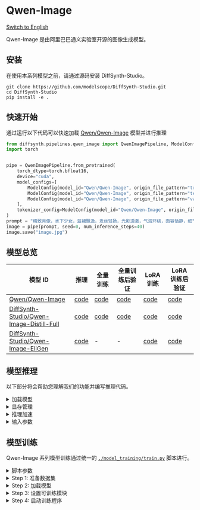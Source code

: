 # Qwen-Image

[Switch to English](./README.md)

Qwen-Image 是由阿里巴巴通义实验室开源的图像生成模型。

## 安装

在使用本系列模型之前，请通过源码安装 DiffSynth-Studio。

```shell
git clone https://github.com/modelscope/DiffSynth-Studio.git
cd DiffSynth-Studio
pip install -e .
```

## 快速开始

通过运行以下代码可以快速加载 [Qwen/Qwen-Image](https://www.modelscope.cn/models/Qwen/Qwen-Image) 模型并进行推理

```python
from diffsynth.pipelines.qwen_image import QwenImagePipeline, ModelConfig
import torch


pipe = QwenImagePipeline.from_pretrained(
    torch_dtype=torch.bfloat16,
    device="cuda",
    model_configs=[
        ModelConfig(model_id="Qwen/Qwen-Image", origin_file_pattern="transformer/diffusion_pytorch_model*.safetensors"),
        ModelConfig(model_id="Qwen/Qwen-Image", origin_file_pattern="text_encoder/model*.safetensors"),
        ModelConfig(model_id="Qwen/Qwen-Image", origin_file_pattern="vae/diffusion_pytorch_model.safetensors"),
    ],
    tokenizer_config=ModelConfig(model_id="Qwen/Qwen-Image", origin_file_pattern="tokenizer/"),
)
prompt = "精致肖像，水下少女，蓝裙飘逸，发丝轻扬，光影透澈，气泡环绕，面容恬静，细节精致，梦幻唯美。"
image = pipe(prompt, seed=0, num_inference_steps=40)
image.save("image.jpg")
```

## 模型总览

|模型 ID|推理|全量训练|全量训练后验证|LoRA 训练|LoRA 训练后验证|
|-|-|-|-|-|-|
|[Qwen/Qwen-Image](https://www.modelscope.cn/models/Qwen/Qwen-Image)|[code](./model_inference/Qwen-Image.py)|[code](./model_training/full/Qwen-Image.sh)|[code](./model_training/validate_full/Qwen-Image.py)|[code](./model_training/lora/Qwen-Image.sh)|[code](./model_training/validate_lora/Qwen-Image.py)|
|[DiffSynth-Studio/Qwen-Image-Distill-Full](https://www.modelscope.cn/models/DiffSynth-Studio/Qwen-Image-Distill-Full)|[code](./model_inference/Qwen-Image-Distill-Full.py)|[code](./model_training/full/Qwen-Image-Distill-Full.sh)|[code](./model_training/validate_full/Qwen-Image-Distill-Full.py)|[code](./model_training/lora/Qwen-Image-Distill-Full.sh)|[code](./model_training/validate_lora/Qwen-Image-Distill-Full.py)|
|[DiffSynth-Studio/Qwen-Image-EliGen](https://www.modelscope.cn/models/DiffSynth-Studio/Qwen-Image-EliGen)|[code](./model_inference/Qwen-Image-EliGen.py)|-|-|[code](./model_training/lora/Qwen-Image-EliGen.sh)|[code](./model_training/validate_lora/Qwen-Image-EliGen.py)|

## 模型推理

以下部分将会帮助您理解我们的功能并编写推理代码。

<details>

<summary>加载模型</summary>

模型通过 `from_pretrained` 加载：

```python
from diffsynth.pipelines.qwen_image import QwenImagePipeline, ModelConfig
import torch

pipe = QwenImagePipeline.from_pretrained(
    torch_dtype=torch.bfloat16,
    device="cuda",
    model_configs=[
        ModelConfig(model_id="Qwen/Qwen-Image", origin_file_pattern="transformer/diffusion_pytorch_model*.safetensors"),
        ModelConfig(model_id="Qwen/Qwen-Image", origin_file_pattern="text_encoder/model*.safetensors"),
        ModelConfig(model_id="Qwen/Qwen-Image", origin_file_pattern="vae/diffusion_pytorch_model.safetensors"),
    ],
    tokenizer_config=ModelConfig(model_id="Qwen/Qwen-Image", origin_file_pattern="tokenizer/"),
)
```

其中 `torch_dtype` 和 `device` 是计算精度和计算设备。`model_configs` 可通过多种方式配置模型路径：

* 从[魔搭社区](https://modelscope.cn/)下载模型并加载。此时需要填写 `model_id` 和 `origin_file_pattern`，例如

```python
ModelConfig(model_id="Qwen/Qwen-Image", origin_file_pattern="transformer/diffusion_pytorch_model*.safetensors"),
```

* 从本地文件路径加载模型。此时需要填写 `path`，例如

```python
ModelConfig(path="models/xxx.safetensors")
```

对于从多个文件加载的单一模型，使用列表即可，例如

```python
ModelConfig(path=[
    "models/Qwen/Qwen-Image/text_encoder/model-00001-of-00004.safetensors",
    "models/Qwen/Qwen-Image/text_encoder/model-00002-of-00004.safetensors",
    "models/Qwen/Qwen-Image/text_encoder/model-00003-of-00004.safetensors",
    "models/Qwen/Qwen-Image/text_encoder/model-00004-of-00004.safetensors",
])
```

`ModelConfig` 提供了额外的参数用于控制模型加载时的行为：

* `local_model_path`: 用于保存下载模型的路径，默认值为 `"./models"`。
* `skip_download`: 是否跳过下载，默认值为 `False`。当您的网络无法访问[魔搭社区](https://modelscope.cn/)时，请手动下载必要的文件，并将其设置为 `True`。

</details>


<details>

<summary>显存管理</summary>

DiffSynth-Studio 为 Qwen-Image 模型提供了细粒度的显存管理，让模型能够在低显存设备上进行推理，可通过以下代码开启 offload 功能，在显存有限的设备上将部分模块 offload 到内存中。

```python
pipe = QwenImagePipeline.from_pretrained(
    torch_dtype=torch.bfloat16,
    device="cuda",
    model_configs=[
        ModelConfig(model_id="Qwen/Qwen-Image", origin_file_pattern="transformer/diffusion_pytorch_model*.safetensors", offload_device="cpu"),
        ModelConfig(model_id="Qwen/Qwen-Image", origin_file_pattern="text_encoder/model*.safetensors", offload_device="cpu"),
        ModelConfig(model_id="Qwen/Qwen-Image", origin_file_pattern="vae/diffusion_pytorch_model.safetensors", offload_device="cpu"),
    ],
    tokenizer_config=ModelConfig(model_id="Qwen/Qwen-Image", origin_file_pattern="tokenizer/"),
)
pipe.enable_vram_management()
```

FP8 量化功能也是支持的：

```python
pipe = QwenImagePipeline.from_pretrained(
    torch_dtype=torch.bfloat16,
    device="cuda",
    model_configs=[
        ModelConfig(model_id="Qwen/Qwen-Image", origin_file_pattern="transformer/diffusion_pytorch_model*.safetensors", offload_dtype=torch.float8_e4m3fn),
        ModelConfig(model_id="Qwen/Qwen-Image", origin_file_pattern="text_encoder/model*.safetensors", offload_dtype=torch.float8_e4m3fn),
        ModelConfig(model_id="Qwen/Qwen-Image", origin_file_pattern="vae/diffusion_pytorch_model.safetensors", offload_dtype=torch.float8_e4m3fn),
    ],
    tokenizer_config=ModelConfig(model_id="Qwen/Qwen-Image", origin_file_pattern="tokenizer/"),
)
pipe.enable_vram_management()
```

FP8 量化和 offload 可同时开启：

```python
pipe = QwenImagePipeline.from_pretrained(
    torch_dtype=torch.bfloat16,
    device="cuda",
    model_configs=[
        ModelConfig(model_id="Qwen/Qwen-Image", origin_file_pattern="transformer/diffusion_pytorch_model*.safetensors", offload_device="cpu", offload_dtype=torch.float8_e4m3fn),
        ModelConfig(model_id="Qwen/Qwen-Image", origin_file_pattern="text_encoder/model*.safetensors", offload_device="cpu", offload_dtype=torch.float8_e4m3fn),
        ModelConfig(model_id="Qwen/Qwen-Image", origin_file_pattern="vae/diffusion_pytorch_model.safetensors", offload_device="cpu", offload_dtype=torch.float8_e4m3fn),
    ],
    tokenizer_config=ModelConfig(model_id="Qwen/Qwen-Image", origin_file_pattern="tokenizer/"),
)
pipe.enable_vram_management()
```

FP8 量化能够大幅度减少显存占用，但不会加速，部分模型在 FP8 量化下会出现精度不足导致的画面模糊、撕裂、失真问题，请谨慎使用 FP8 量化。

开启显存管理后，框架会自动根据设备上的剩余显存确定显存管理策略。`enable_vram_management` 函数提供了以下参数，用于手动控制显存管理策略：

* `vram_limit`: 显存占用量限制（GB），默认占用设备上的剩余显存。注意这不是一个绝对限制，当设置的显存不足以支持模型进行推理，但实际可用显存足够时，将会以最小化显存占用的形式进行推理。将其设置为0时，将会实现理论最小显存占用。
* `vram_buffer`: 显存缓冲区大小（GB），默认为 0.5GB。由于部分较大的神经网络层在 onload 阶段会不可控地占用更多显存，因此一个显存缓冲区是必要的，理论上的最优值为模型中最大的层所占的显存。
* `num_persistent_param_in_dit`: DiT 模型中常驻显存的参数数量（个），默认为无限制。我们将会在未来删除这个参数，请不要依赖这个参数。
* `enable_dit_fp8_computation`: 是否启用 DiT 模型中的 FP8 计算，仅适用于支持 FP8 运算的 GPU（例如 H200 等），默认不启用。

</details>


<details>

<summary>推理加速</summary>

* FP8 量化：根据您的硬件与需求，请选择合适的量化方式
    * GPU 不支持 FP8 计算（例如 A100、4090 等）：FP8 量化仅能降低显存占用，无法加速，代码：[./model_inference_lor_vram/Qwen-Image.py](./model_inference_lor_vram/Qwen-Image.py)
    * GPU 支持 FP8 运算（例如 H200 等）：请安装 [Flash Attention 3](https://github.com/Dao-AILab/flash-attention)，否则 FP8 加速仅对 Linear 层生效
        * 更快的速度，但更大的显存：请使用 [./accelerate/Qwen-Image-FP8.py](./accelerate/Qwen-Image-FP8.py)
        * 稍慢的速度，但更小的显存：请使用 [./accelerate/Qwen-Image-FP8-offload.py](./accelerate/Qwen-Image-FP8-offload.py)

</details>


<details>

<summary>输入参数</summary>

Pipeline 在推理阶段能够接收以下输入参数：

* `prompt`: 提示词，描述画面中出现的内容。
* `negative_prompt`: 负向提示词，描述画面中不应该出现的内容，默认值为 `""`。
* `cfg_scale`: Classifier-free guidance 的参数，默认值为 1，当设置为大于1的数值时生效。
* `input_image`: 输入图像，用于图生图，该参数与 `denoising_strength` 配合使用。
* `denoising_strength`: 去噪强度，范围是 0～1，默认值为 1，当数值接近 0 时，生成图像与输入图像相似；当数值接近 1 时，生成图像与输入图像相差更大。在不输入 `input_image` 参数时，请不要将其设置为非 1 的数值。
* `height`: 图像高度，需保证高度为 16 的倍数。
* `width`: 图像宽度，需保证宽度为 16 的倍数。
* `seed`: 随机种子。默认为 `None`，即完全随机。
* `rand_device`: 生成随机高斯噪声矩阵的计算设备，默认为 `"cpu"`。当设置为 `cuda` 时，在不同 GPU 上会导致不同的生成结果。
* `num_inference_steps`: 推理次数，默认值为 30。
* `tiled`: 是否启用 VAE 分块推理，默认为 `False`。设置为 `True` 时可显著减少 VAE 编解码阶段的显存占用，会产生少许误差，以及少量推理时间延长。
* `tile_size`: VAE 编解码阶段的分块大小，默认为 128，仅在 `tiled=True` 时生效。
* `tile_stride`: VAE 编解码阶段的分块步长，默认为 64，仅在 `tiled=True` 时生效，需保证其数值小于或等于 `tile_size`。
* `progress_bar_cmd`: 进度条，默认为 `tqdm.tqdm`。可通过设置为 `lambda x:x` 来屏蔽进度条。

</details>


## 模型训练

Qwen-Image 系列模型训练通过统一的 [`./model_training/train.py`](./model_training/train.py) 脚本进行。

<details>

<summary>脚本参数</summary>

脚本包含以下参数：

* 数据集
  * `--dataset_base_path`: 数据集的根路径。
  * `--dataset_metadata_path`: 数据集的元数据文件路径。
  * `--max_pixels`: 最大像素面积，默认为 1024*1024，当启用动态分辨率时，任何分辨率大于这个数值的图片都会被缩小。
  * `--height`: 图像或视频的高度。将 `height` 和 `width` 留空以启用动态分辨率。
  * `--width`: 图像或视频的宽度。将 `height` 和 `width` 留空以启用动态分辨率。
  * `--data_file_keys`: 元数据中的数据文件键。用逗号分隔。
  * `--dataset_repeat`: 每个 epoch 中数据集重复的次数。
  * `--dataset_num_workers`: 每个 Dataloder 的进程数量。
* 模型
  * `--model_paths`: 要加载的模型路径。JSON 格式。
  * `--model_id_with_origin_paths`: 带原始路径的模型 ID，例如 Qwen/Qwen-Image:transformer/diffusion_pytorch_model*.safetensors。用逗号分隔。
  * `--tokenizer_path`: tokenizer 路径，留空将会自动下载。
* 训练
  * `--learning_rate`: 学习率。
  * `--num_epochs`: 轮数（Epoch）。
  * `--output_path`: 保存路径。
  * `--remove_prefix_in_ckpt`: 在 ckpt 中移除前缀。
  * `--save_steps`: 保存模型的间隔 step 数量，如果设置为 None ，则每个 epoch 保存一次
  * `--find_unused_parameters`: DDP 训练中是否存在未使用的参数
* 可训练模块
  * `--trainable_models`: 可训练的模型，例如 dit、vae、text_encoder。
  * `--lora_base_model`: LoRA 添加到哪个模型上。
  * `--lora_target_modules`: LoRA 添加到哪一层上。
  * `--lora_rank`: LoRA 的秩（Rank）。
* 额外模型输入
  * `--extra_inputs`: 额外的模型输入，以逗号分隔。
* 显存管理
  * `--use_gradient_checkpointing`: 是否启用 gradient checkpointing。
  * `--use_gradient_checkpointing_offload`: 是否将 gradient checkpointing 卸载到内存中。
  * `--gradient_accumulation_steps`: 梯度累积步数。

此外，训练框架基于 [`accelerate`](https://huggingface.co/docs/accelerate/index) 构建，在开始训练前运行 `accelerate config` 可配置 GPU 的相关参数。对于部分模型训练（例如 20B 模型的全量训练）脚本，我们提供了建议的 `accelerate` 配置文件，可在对应的训练脚本中查看。

</details>


<details>

<summary>Step 1: 准备数据集</summary>

数据集包含一系列文件，我们建议您这样组织数据集文件：

```
data/example_image_dataset/
├── metadata.csv
├── image1.jpg
└── image2.jpg
```

其中 `image1.jpg`、`image2.jpg` 为训练用图像数据，`metadata.csv` 为元数据列表，例如

```
image,prompt
image1.jpg,"a cat is sleeping"
image2.jpg,"a dog is running"
```

我们构建了一个样例图像数据集，以方便您进行测试，通过以下命令可以下载这个数据集：

```shell
modelscope download --dataset DiffSynth-Studio/example_image_dataset --local_dir ./data/example_image_dataset
```

数据集支持多种图片格式，`"jpg", "jpeg", "png", "webp"`。

图片的尺寸可通过脚本参数 `--height`、`--width` 控制。当 `--height` 和 `--width` 为空时将会开启动态分辨率，按照数据集中每个图像的实际宽高训练。

**我们强烈建议使用固定分辨率训练，因为在多卡训练中存在负载均衡问题。**

</details>


<details>

<summary>Step 2: 加载模型</summary>

类似于推理时的模型加载逻辑，可直接通过模型 ID 配置要加载的模型。例如，推理时我们通过以下设置加载模型

```python
model_configs=[
    ModelConfig(model_id="Qwen/Qwen-Image", origin_file_pattern="transformer/diffusion_pytorch_model*.safetensors"),
    ModelConfig(model_id="Qwen/Qwen-Image", origin_file_pattern="text_encoder/model*.safetensors"),
    ModelConfig(model_id="Qwen/Qwen-Image", origin_file_pattern="vae/diffusion_pytorch_model.safetensors"),
]
```

那么在训练时，填入以下参数即可加载对应的模型。

```shell
--model_id_with_origin_paths "Qwen/Qwen-Image:transformer/diffusion_pytorch_model*.safetensors,Qwen/Qwen-Image:text_encoder/model*.safetensors,Qwen/Qwen-Image:vae/diffusion_pytorch_model.safetensors"
```

如果您希望从本地文件加载模型，例如推理时

```python
model_configs=[
    ModelConfig([
        "models/Qwen/Qwen-Image/transformer/diffusion_pytorch_model-00001-of-00009.safetensors",
        "models/Qwen/Qwen-Image/transformer/diffusion_pytorch_model-00002-of-00009.safetensors",
        "models/Qwen/Qwen-Image/transformer/diffusion_pytorch_model-00003-of-00009.safetensors",
        "models/Qwen/Qwen-Image/transformer/diffusion_pytorch_model-00004-of-00009.safetensors",
        "models/Qwen/Qwen-Image/transformer/diffusion_pytorch_model-00005-of-00009.safetensors",
        "models/Qwen/Qwen-Image/transformer/diffusion_pytorch_model-00006-of-00009.safetensors",
        "models/Qwen/Qwen-Image/transformer/diffusion_pytorch_model-00007-of-00009.safetensors",
        "models/Qwen/Qwen-Image/transformer/diffusion_pytorch_model-00008-of-00009.safetensors",
        "models/Qwen/Qwen-Image/transformer/diffusion_pytorch_model-00009-of-00009.safetensors"
    ]),
    ModelConfig([
        "models/Qwen/Qwen-Image/text_encoder/model-00001-of-00004.safetensors",
        "models/Qwen/Qwen-Image/text_encoder/model-00002-of-00004.safetensors",
        "models/Qwen/Qwen-Image/text_encoder/model-00003-of-00004.safetensors",
        "models/Qwen/Qwen-Image/text_encoder/model-00004-of-00004.safetensors"
    ]),
    ModelConfig("models/Qwen/Qwen-Image/vae/diffusion_pytorch_model.safetensors")
]
```

那么训练时需设置为

```shell
--model_paths '[
    [
        "models/Qwen/Qwen-Image/transformer/diffusion_pytorch_model-00001-of-00009.safetensors",
        "models/Qwen/Qwen-Image/transformer/diffusion_pytorch_model-00002-of-00009.safetensors",
        "models/Qwen/Qwen-Image/transformer/diffusion_pytorch_model-00003-of-00009.safetensors",
        "models/Qwen/Qwen-Image/transformer/diffusion_pytorch_model-00004-of-00009.safetensors",
        "models/Qwen/Qwen-Image/transformer/diffusion_pytorch_model-00005-of-00009.safetensors",
        "models/Qwen/Qwen-Image/transformer/diffusion_pytorch_model-00006-of-00009.safetensors",
        "models/Qwen/Qwen-Image/transformer/diffusion_pytorch_model-00007-of-00009.safetensors",
        "models/Qwen/Qwen-Image/transformer/diffusion_pytorch_model-00008-of-00009.safetensors",
        "models/Qwen/Qwen-Image/transformer/diffusion_pytorch_model-00009-of-00009.safetensors"
    ],
    [
        "models/Qwen/Qwen-Image/text_encoder/model-00001-of-00004.safetensors",
        "models/Qwen/Qwen-Image/text_encoder/model-00002-of-00004.safetensors",
        "models/Qwen/Qwen-Image/text_encoder/model-00003-of-00004.safetensors",
        "models/Qwen/Qwen-Image/text_encoder/model-00004-of-00004.safetensors"
    ],
    "models/Qwen/Qwen-Image/vae/diffusion_pytorch_model.safetensors"
]' \
```

</details>


<details>

<summary>Step 3: 设置可训练模块</summary>

训练框架支持训练基础模型，或 LoRA 模型。以下是几个例子：

* 全量训练 DiT 部分：`--trainable_models dit`
* 训练 DiT 部分的 LoRA 模型：`--lora_base_model dit --lora_target_modules "to_q,to_k,to_v,add_q_proj,add_k_proj,add_v_proj,to_out.0,to_add_out,img_mlp.net.2,img_mod.1,txt_mlp.net.2,txt_mod.1" --lora_rank 32`

此外，由于训练脚本中加载了多个模块（text encoder、dit、vae），保存模型文件时需要移除前缀，例如在全量训练 DiT 部分或者训练 DiT 部分的 LoRA 模型时，请设置 `--remove_prefix_in_ckpt pipe.dit.`

</details>


<details>

<summary>Step 4: 启动训练程序</summary>

我们为每一个模型编写了训练命令，请参考本文档开头的表格。

</details>
